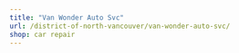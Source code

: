 ```yaml
---
title: "Van Wonder Auto Svc"
url: /district-of-north-vancouver/van-wonder-auto-svc/
shop: car repair
---
```

